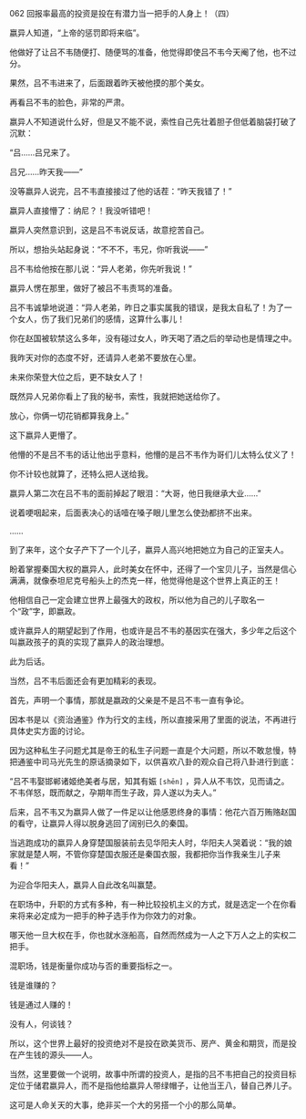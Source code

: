 062 回报率最高的投资是投在有潜力当一把手的人身上！（四）




嬴异人知道，“上帝的惩罚即将来临”。

他做好了让吕不韦随便打、随便骂的准备，他觉得即使吕不韦今天阉了他，也不过分。



果然，吕不韦进来了，后面跟着昨天被他摸的那个美女。

再看吕不韦的脸色，非常的严肃。

嬴异人不知道说什么好，但是又不能不说，索性自己先壮着胆子但低着脑袋打破了沉默：

“吕……吕兄来了。

吕兄……昨天我——”



没等嬴异人说完，吕不韦直接接过了他的话茬：“昨天我错了！”

嬴异人直接懵了：纳尼？！我没听错吧！

嬴异人突然意识到，这是吕不韦说反话，故意挖苦自己。

所以，想抬头站起身说：“不不不，韦兄，你听我说——”

吕不韦给他按在那儿说：“异人老弟，你先听我说！”

嬴异人愣在那里，做好了被吕不韦责骂的准备。



吕不韦诚挚地说道：“异人老弟，昨日之事实属我的错误，是我太自私了！为了一个女人，伤了我们兄弟们的感情，这算什么事儿！

你在赵国被软禁这么多年，没有碰过女人，昨天喝了酒之后的举动也是情理之中。

我昨天对你的态度不好，还请异人老弟不要放在心里。

未来你荣登大位之后，更不缺女人了！

既然异人兄弟你看上了我的秘书，索性，我就把她送给你了。

放心，你俩一切花销都算我身上。”

这下嬴异人更懵了。



他懵的不是吕不韦的话让他出乎意料，他懵的是吕不韦作为哥们儿太特么仗义了！

你不计较也就算了，还特么把人送给我。

嬴异人第二次在吕不韦的面前掉起了眼泪：“大哥，他日我继承大业……”

说着哽咽起来，后面表决心的话噎在嗓子眼儿里怎么使劲都挤不出来。

……



到了来年，这个女子产下了一个儿子，嬴异人高兴地把她立为自己的正室夫人。

盼着掌握秦国大权的嬴异人，此时美女在怀中，还得了一个宝贝儿子，当然是信心满满，就像泰坦尼克号船头上的杰克一样，他觉得他是这个世界上真正的王！

他相信自己一定会建立世界上最强大的政权，所以他为自己的儿子取名一个“政”字，即嬴政。

或许嬴异人的期望起到了作用，也或许是吕不韦的基因实在强大，多少年之后这个叫嬴政孩子的真的实现了嬴异人的政治理想。

此为后话。



当然，吕不韦后面还会有更加精彩的表现。

首先，声明一个事情，那就是嬴政的父亲是不是吕不韦一直有争论。

因本书是以《资治通鉴》作为行文的主线，所以直接采用了里面的说法，不再进行具体史实方面的讨论。

因为这种私生子问题尤其是帝王的私生子问题一直是个大问题，所以不敢怠慢，特把通鉴中司马光先生的原话摘录如下，以供喜欢八卦的观众自己将八卦进行到底：

“吕不韦娶邯郸诸姬绝美者与居，知其有娠 `[shēn]` ，异人从不韦饮，见而请之。不韦佯怒，既而献之，孕期年而生子政，异人遂以为夫人。”



后来，吕不韦又为嬴异人做了一件足以让他感恩终身的事情：他花六百万贿赂赵国的看守，让嬴异人得以脱身逃回了阔别已久的秦国。

当逃跑成功的嬴异人身穿楚国服装前去见华阳夫人时，华阳夫人哭着说：“我的娘家就是楚人啊，不管你穿楚国衣服还是秦国衣服，我都把你当作我亲生儿子来看！”

为迎合华阳夫人，嬴异人自此改名叫赢楚。



在职场中，升职的方式有多种，有一种比较投机主义的方式，就是选定一个在你看来将来必定成为一把手的种子选手作为你效力的对象。

哪天他一旦大权在手，你也就水涨船高，自然而然成为一人之下万人之上的实权二把手。

混职场，钱是衡量你成功与否的重要指标之一。

钱是谁赚的？

钱是通过人赚的！

没有人，何谈钱？

所以，这个世界上最好的投资绝对不是投在欧美货币、房产、黄金和期货，而是投在产生钱的源头——人。

当然，这里要做一个说明，故事中所谓的投资人，是指的吕不韦把自己的投资目标定位于储君嬴异人，而不是指他给嬴异人带绿帽子，让他当王八，替自己养儿子。

这可是人命关天的大事，绝非买一个大的另搭一个小的那么简单。


